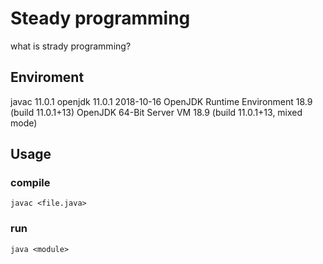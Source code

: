 # Steady programming
what is strady programming?

## Enviroment
javac 11.0.1
openjdk 11.0.1 2018-10-16
OpenJDK Runtime Environment 18.9 (build 11.0.1+13)
OpenJDK 64-Bit Server VM 18.9 (build 11.0.1+13, mixed mode)

## Usage
### compile
`javac <file.java>`

### run
`java <module>`
